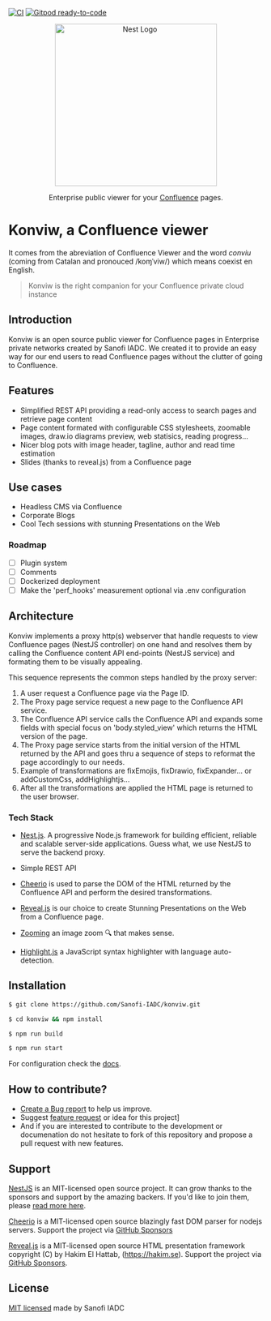 [![CI][ci-shield]][ci-url]
[![Gitpod ready-to-code][gp-shield]][gp-url]

<p align="center">
  <a href="https://sanofi-iadc.github.io/konviw/" target="blank"><img src="https://sanofi-iadc.github.io/konviw/konviw.svg" width="320" alt="Nest Logo" /></a>
</p>

  <p align="center">Enterprise public viewer for your <a href="https://www.atlassian.com/software/confluence" target="_blank">Confluence</a> pages.</p>

# Konviw, a Confluence viewer

It comes from the abreviation of Confluence Viewer and the word _conviu_ (coming from Catalan and pronouced /koɱˈviw/) which means coexist en English.

> Konviw is the right companion for your Confluence private cloud instance

## Introduction

Konviw is an open source public viewer for Confluence pages in Enterprise private networks created by Sanofi IADC. We created it to provide an easy way for our end users to read Confluence pages without the clutter of going to Confluence.

## Features

- Simplified REST API providing a read-only access to search pages and retrieve page content
- Page content formated with configurable CSS stylesheets, zoomable images, draw.io diagrams preview, web statisics, reading progress...
- Nicer blog pots with image header, tagline, author and read time estimation
- Slides (thanks to reveal.js) from a Confluence page

## Use cases

- Headless CMS via Confluence
- Corporate Blogs
- Cool Tech sessions with stunning Presentations on the Web

### Roadmap

- [ ] Plugin system
- [ ] Comments
- [ ] Dockerized deployment
- [ ] Make the 'perf_hooks' measurement optional via .env configuration

## Architecture

Konviw implements a proxy http(s) webserver that handle requests to view Confluence pages (NestJS controller) on one hand and resolves them by calling the Confluence content API end-points (NestJS service) and formating them to be visually appealing.

This sequence represents the common steps handled by the proxy server:

1. A user request a Confluence page via the Page ID.
2. The Proxy page service request a new page to the Confluence API service.
3. The Confluence API service calls the Confluence API and expands some fields with special focus on 'body.styled_view' which returns the HTML version of the page.
4. The Proxy page service starts from the initial version of the HTML returned by the API and goes thru a sequence of steps to reformat the page accordingly to our needs.
5. Example of transformations are fixEmojis, fixDrawio, fixExpander... or addCustomCss, addHighlightjs...
6. After all the transformations are applied the HTML page is returned to the user browser.

### Tech Stack

- [Nest.js](https://nestjs.com). A progressive Node.js framework for building efficient, reliable and scalable server-side applications. Guess what, we use NestJS to serve the backend proxy.

- Simple REST API
- [Cheerio](https://cheerio.js.org) is used to parse the DOM of the HTML returned by the Confluence API and perform the desired transformations.

- [Reveal.js](https://revealjs.com) is our choice to create Stunning Presentations on the Web from a Confluence page.

- [Zooming](https://github.com/kingdido999/zooming) an image zoom 🔍 that makes sense.
- [Highlight.js](https://highlightjs.org) a JavaScript syntax highlighter with language auto-detection.

## Installation

```bash
$ git clone https://github.com/Sanofi-IADC/konviw.git

$ cd konviw && npm install

$ npm run build

$ npm run start
```

For configuration check the [docs](https://sanofi-iadc.github.io/konviw/installation).

## How to contribute?

- [Create a Bug report](https://github.com/Sanofi-IADC/konviw/issues/new?assignees=&labels=&template=bug_report.md&title=) to help us improve.
- Suggest [feature request](https://github.com/Sanofi-IADC/konviw/issues/new?assignees=&labels=&template=feature_request.md&title=) or idea for this project]
- And if you are interested to contribute to the development or documenation do not hesitate to fork of this repository and propose a pull request with new features.

## Support

[NestJS](https://nestjs.com) is an MIT-licensed open source project. It can grow thanks to the sponsors and support by the amazing backers. If you'd like to join them, please [read more here](https://docs.nestjs.com/support).

[Cheerio](https://cheerio.js.org) is a MIT-licensed open source blazingly fast DOM parser for nodejs servers. Support the project via [GitHub Sponsors](https://github.com/sponsors/cheeriojs)

[Reveal.js](https://revealjs.com) is a MIT-licensed open source HTML presentation framework copyright (C) by Hakim El Hattab, (https://hakim.se). Support the project via [GitHub Sponsors](https://github.com/sponsors/hakimel).

## License

[MIT licensed](https://github.com/Sanofi-IADC/konviw/blob/main/LICENCE) made by Sanofi IADC


[ci-shield]: https://github.com/Sanofi-IADC/konviw/workflows/CI/badge.svg?branch=main&event=push
[ci-url]: https://github.com/Sanofi-IADC/konviw/actions

[gp-shield]: https://img.shields.io/badge/Gitpod-ready--to--code-blue?logo=gitpod
[gp-url]: https://gitpod.io/#https://github.com/Sanofi-IADC/konviw
